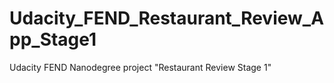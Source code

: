 # Udacity_FEND_Restaurant_Review_App_Stage1
Udacity FEND Nanodegree project "Restaurant Review Stage 1"
